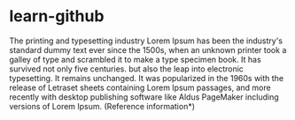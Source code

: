 # learn-github

The printing and typesetting industry Lorem Ipsum has been the industry's standard dummy text ever since the 1500s, when an unknown printer took a galley of type and scrambled it to make a type specimen book. It has survived not only five centuries. but also the leap into electronic typesetting. It remains unchanged. It was popularized in the 1960s with the release of Letraset sheets containing Lorem Ipsum passages, and more recently with desktop publishing software like Aldus PageMaker including versions of Lorem Ipsum. (Reference information*)
